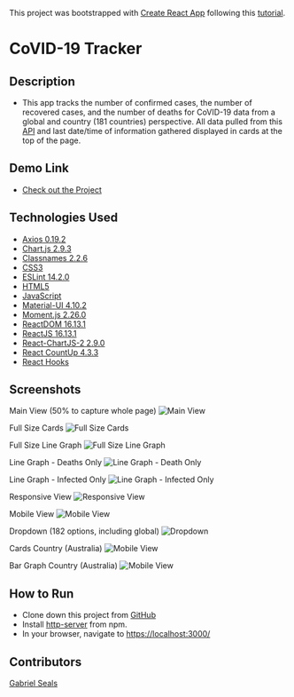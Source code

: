 This project was bootstrapped with [Create React App](https://github.com/facebook/create-react-app) following this [tutorial](https://youtu.be/khJlrj3Y6Ls).

# CoVID-19 Tracker

## Description

* This app tracks the number of confirmed cases, the number of recovered cases, and the number of deaths for CoVID-19 data from a global and country (181 countries) perspective. All data pulled from this [API](https://covid19.mathdro.id/api) and last date/time of information gathered displayed in cards at the top of the page.

## Demo Link

* [Check out the Project](https://gseals.github.io/covid-19-tracker/)

## Technologies Used

* [Axios 0.19.2](https://www.npmjs.com/package/axios)
* [Chart.js 2.9.3](https://www.chartjs.org/)
* [Classnames 2.2.6](https://github.com/JedWatson/classnames)
* [CSS3](https://www.w3.org/Style/CSS/Overview.en.html)
* [ESLint 14.2.0](https://eslint.org/)
* [HTML5](https://html.spec.whatwg.org/multipage/)
* [JavaScript](https://www.javascript.com/)
* [Material-UI 4.10.2](https://material-ui.com/)
* [Moment.js 2.26.0](https://momentjs.com/)
* [ReactDOM 16.13.1](https://www.npmjs.com/package/react-dom)
* [ReactJS 16.13.1](https://reactjs.org/docs/create-a-new-react-app.html)
* [React-ChartJS-2 2.9.0](https://jerairrest.github.io/react-chartjs-2/)
* [React CountUp 4.3.3](https://www.npmjs.com/package/react-countup)
* [React Hooks](https://reactjs.org/docs/hooks-intro.html)

## Screenshots

Main View (50% to capture whole page)
![Main View](https://raw.githubusercontent.com/gseals/covid-19-tracker/master/screenshots/MainView50Percent.png)

Full Size Cards
![Full Size Cards](https://raw.githubusercontent.com/gseals/covid-19-tracker/master/screenshots/FullSizeCards.png)

Full Size Line Graph
![Full Size Line Graph](https://raw.githubusercontent.com/gseals/covid-19-tracker/master/screenshots/FullSizeLineGraph.png)

Line Graph - Deaths Only
![Line Graph - Death Only](https://raw.githubusercontent.com/gseals/covid-19-tracker/master/screenshots/LineGraphDeathsOnly.png)

Line Graph - Infected Only
![Line Graph - Infected Only](https://raw.githubusercontent.com/gseals/covid-19-tracker/master/screenshots/LineGraphInfectedOnly.png)

Responsive View
![Responsive View](https://raw.githubusercontent.com/gseals/covid-19-tracker/master/screenshots/Responsive.png)

Mobile View
![Mobile View](https://raw.githubusercontent.com/gseals/covid-19-tracker/master/screenshots/Mobile.png)

Dropdown (182 options, including global)
![Dropdown](https://raw.githubusercontent.com/gseals/covid-19-tracker/master/screenshots/Dropdown.png)

Cards Country (Australia)
![Mobile View](https://raw.githubusercontent.com/gseals/covid-19-tracker/master/screenshots/CardsCountry.png)

Bar Graph Country (Australia)
![Mobile View](https://raw.githubusercontent.com/gseals/covid-19-tracker/master/screenshots/BarGraphCountry.png)

## How to Run

* Clone down this project from [GitHub](https://github.com/gseals/covid-19-tracker)
* Install [http-server](https://www.npmjs.com/package/http-server) from npm.
* In your browser, navigate to [https://localhost:3000/](https://localhost:3000/)

## Contributors

[Gabriel Seals](https://github.com/gseals)

